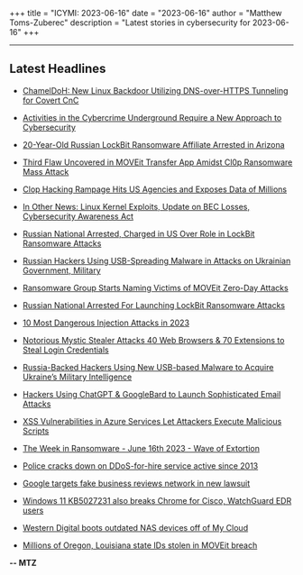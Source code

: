 +++
title = "ICYMI: 2023-06-16"
date = "2023-06-16"
author = "Matthew Toms-Zuberec"
description = "Latest stories in cybersecurity for 2023-06-16"
+++

---------------------------------------------------------------------------
## Latest Headlines
- [ChamelDoH: New Linux Backdoor Utilizing DNS-over-HTTPS Tunneling for Covert CnC](https://thehackernews.com/2023/06/chameldoh-new-linux-backdoor-utilizing.html)

- [Activities in the Cybercrime Underground Require a New Approach to Cybersecurity](https://thehackernews.com/2023/06/activities-in-cybercrime-underground.html)

- [20-Year-Old Russian LockBit Ransomware Affiliate Arrested in Arizona](https://thehackernews.com/2023/06/20-year-old-russian-lockbit-ransomware.html)

- [Third Flaw Uncovered in MOVEit Transfer App Amidst Cl0p Ransomware Mass Attack](https://thehackernews.com/2023/06/third-flaw-uncovered-in-moveit-transfer.html)

- [Clop Hacking Rampage Hits US Agencies and Exposes Data of Millions](https://www.wired.com/story/clop-moveit-hack-us-agencies-data-theft/)

- [In Other News: Linux Kernel Exploits, Update on BEC Losses, Cybersecurity Awareness Act](https://www.securityweek.com/in-other-news-linux-kernel-exploits-update-on-bec-losses-cybersecurity-awareness-act/)

- [Russian National Arrested, Charged in US Over Role in LockBit Ransomware Attacks](https://www.securityweek.com/russian-national-arrested-charged-in-us-over-role-in-lockbit-ransomware-attacks/)

- [Russian Hackers Using USB-Spreading Malware in Attacks on Ukrainian Government, Military](https://www.securityweek.com/russian-hackers-using-usb-spreading-malware-in-attacks-on-ukrainian-government-military/)

- [Ransomware Group Starts Naming Victims of MOVEit Zero-Day Attacks](https://www.securityweek.com/ransomware-group-starts-naming-victims-of-moveit-zero-day-attacks/)

- [Russian National Arrested For Launching LockBit Ransomware Attacks](https://cybersecuritynews.com/russian-national-arrested/)

- [10 Most Dangerous Injection Attacks in 2023](https://cybersecuritynews.com/injection-attacks/)

- [Notorious Mystic Stealer Attacks 40 Web Browsers & 70 Extensions to Steal Login Credentials](https://cybersecuritynews.com/mystic-stealer-attacks-40-web-browsers/)

- [Russia-Backed Hackers Using New USB-based Malware to Acquire Ukraine’s Military Intelligence](https://cybersecuritynews.com/russia-usb-malware/)

- [Hackers Using ChatGPT & GoogleBard to Launch Sophisticated Email Attacks](https://cybersecuritynews.com/chatgpt-googlebard-to-launch-realistic-email-attacks/)

- [XSS Vulnerabilities in Azure Services Let Attackers Execute Malicious Scripts](https://cybersecuritynews.com/xss-vulnerabilities-azure/)

- [The Week in Ransomware - June 16th 2023 - Wave of Extortion](https://www.bleepingcomputer.com/news/security/the-week-in-ransomware-june-16th-2023-wave-of-extortion/)

- [Police cracks down on DDoS-for-hire service active since 2013](https://www.bleepingcomputer.com/news/security/police-cracks-down-on-ddos-for-hire-service-active-since-2013/)

- [Google targets fake business reviews network in new lawsuit](https://www.bleepingcomputer.com/news/google/google-targets-fake-business-reviews-network-in-new-lawsuit/)

- [Windows 11 KB5027231 also breaks Chrome for Cisco, WatchGuard EDR users](https://www.bleepingcomputer.com/news/microsoft/windows-11-kb5027231-also-breaks-chrome-for-cisco-watchguard-edr-users/)

- [Western Digital boots outdated NAS devices off of My Cloud](https://www.bleepingcomputer.com/news/security/western-digital-boots-outdated-nas-devices-off-of-my-cloud/)

- [Millions of Oregon, Louisiana state IDs stolen in MOVEit breach](https://www.bleepingcomputer.com/news/security/millions-of-oregon-louisiana-state-ids-stolen-in-moveit-breach/)

**-- MTZ**